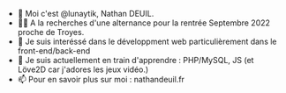 - 👋 Moi c'est @lunaytik, Nathan DEUIL.
- 👨‍💻 A la recherches d'une alternance pour la rentrée Septembre 2022 proche de Troyes.
- 👀 Je suis interéssé dans le développment web particulièrement dans le front-end/back-end
- 🌱 Je suis actuellement en train d'apprendre : PHP/MySQL, JS (et Löve2D car j'adores les jeux vidéo.)
- 📫 Pour en savoir plus sur moi : nathandeuil.fr

<!--- 💞️ I’m looking to collaborate on some projects when I will be able to. --->

<!---
lunaytik/lunaytik is a ✨ special ✨ repository because its `README.md` (this file) appears on your GitHub profile.
You can click the Preview link to take a look at your changes.
--->
